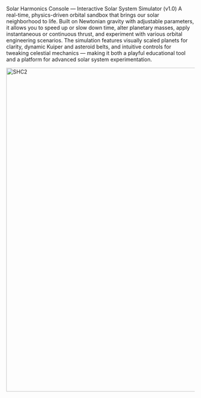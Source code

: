 Solar Harmonics Console — Interactive Solar System Simulator (v1.0)
A real-time, physics-driven orbital sandbox that brings our solar neighborhood to life. Built on Newtonian gravity with adjustable parameters, it allows you to speed up or slow down time, alter planetary masses, apply instantaneous or continuous thrust, and experiment with various orbital engineering scenarios. The simulation features visually scaled planets for clarity, dynamic Kuiper and asteroid belts, and intuitive controls for tweaking celestial mechanics — making it both a playful educational tool and a platform for advanced solar system experimentation.


<img width="1604" height="867" alt="SHC2" src="https://github.com/user-attachments/assets/cb2f68a7-c10f-4db6-8ace-7f75059a23ed" />
